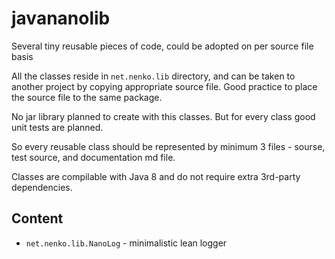 # javananolib
Several tiny reusable pieces of code, could be adopted on per source file basis

All the classes reside in ```net.nenko.lib``` directory, and can be taken to another
project by copying appropriate source file. Good practice to place the source file
to the same package.

No jar library planned to create with this classes. But for every class good unit tests
are planned.

So every reusable class should be represented by minimum 3 files -
sourse, test source, and documentation md file.

Classes are compilable with Java 8 and do not require extra 3rd-party dependencies.

## Content

- ```net.nenko.lib.NanoLog``` - minimalistic lean logger



